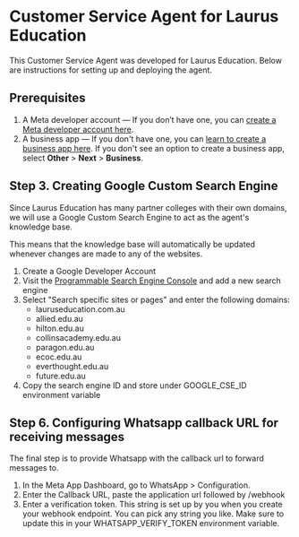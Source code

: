 # Customer Service Agent for Laurus Education

This Customer Service Agent was developed for Laurus Education. Below are instructions for setting up and deploying the agent.

## Prerequisites

1. A Meta developer account — If you don’t have one, you can [create a Meta developer account here](https://developers.facebook.com/).
2. A business app — If you don't have one, you can [learn to create a business app here](https://developers.facebook.com/docs/development/create-an-app/). If you don't see an option to create a business app, select **Other** > **Next** > **Business**.




## Step 3. Creating Google Custom Search Engine

Since Laurus Education has many partner colleges with their own domains, we will use a Google Custom Search Engine to act as the agent's knowledge base.

This means that the knowledge base will automatically be updated whenever changes are made to any of the websites.

1. Create a Google Developer Account
2. Visit the [Programmable Search Engine Console](https://programmablesearchengine.google.com/controlpanel/all) and add a new search engine
3. Select "Search specific sites or pages" and enter the following domains:
    - lauruseducation.com.au
    - allied.edu.au
    - hilton.edu.au
    - collinsacademy.edu.au
    - paragon.edu.au
    - ecoc.edu.au
    - everthought.edu.au
    - future.edu.au
4. Copy the search engine ID and store under GOOGLE_CSE_ID environment variable


## Step 6. Configuring Whatsapp callback URL for receiving messages

The final step is to provide Whatsapp with the callback url to forward messages to.

1. In the Meta App Dashboard, go to WhatsApp > Configuration.
2. Enter the Callback URL, paste the application url followed by /webhook
3. Enter a verification token. This string is set up by you when you create your webhook endpoint. You can pick any string you like. Make sure to update this in your WHATSAPP_VERIFY_TOKEN environment variable.